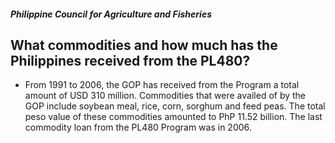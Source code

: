 ##### Philippine Council for Agriculture and Fisheries

## What commodities and how much has the Philippines received from the PL480?


 - From 1991 to 2006, the GOP has received from the Program a total amount of USD 310 million. Commodities that were availed of by the GOP include soybean meal, rice, corn, sorghum and feed peas. The total peso value of these commodities amounted to PhP 11.52 billion. The last commodity loan from the PL480 Program was in 2006.
